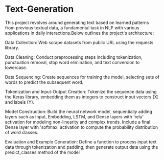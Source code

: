 # Text-Generation
This project revolves around generating text based on learned patterns from previous textual data, a fundamental task in NLP with various applications in daily interactions.Below outlines the project's architecture:

Data Collection: Web scrape datasets from public URL using the requests library.

Data Cleaning: Conduct preprocessing steps including tokenization, punctuation removal, stop word elimination, and text conversion to lowercase.

Data Sequencing: Create sequences for training the model, selecting sets of words to predict the subsequent word.

Tokenization and Input-Output Creation: Tokenize the sequence data using the Keras library, embedding them as integers to construct input vectors (X) and labels (Y).

Model Construction: Build the neural network model, sequentially adding layers such as Input, Embedding, LSTM, and Dense layers with 'relu' activation for modeling non-linearity and complex trends. Include a final Dense layer with 'softmax' activation to compute the probability distribution of word classes.

Evaluation and Example Generation: Define a function to process input text data through tokenization and padding, then generate output data using the predict_classes method of the model

